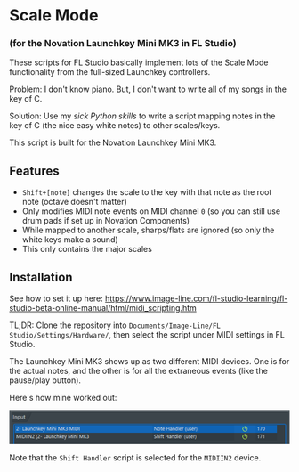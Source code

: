 # Scale Mode

### (for the Novation Launchkey Mini MK3 in FL Studio)

These scripts for FL Studio basically implement lots of the Scale Mode functionality from the full-sized Launchkey controllers. 

Problem: I don't know piano. But, I don't want to write all of my songs in the key of C.

Solution: Use my _sick Python skills_ to write a script mapping notes in the key of C (the nice easy white notes) to
other scales/keys.

This script is built for the Novation Launchkey Mini MK3.

## Features

- `Shift+[note]` changes the scale to the key with that note as the root note (octave doesn't matter)
- Only modifies MIDI note events on MIDI channel `0` (so you can still use drum pads if set up in Novation Components)
- While mapped to another scale, sharps/flats are ignored (so only the white keys make a sound)
- This only contains the major scales

## Installation

See how to set it up
here: https://www.image-line.com/fl-studio-learning/fl-studio-beta-online-manual/html/midi_scripting.htm

TL;DR: Clone the repository into `Documents/Image-Line/FL Studio/Settings/Hardware/`, then select the script under MIDI
settings in FL Studio.

The Launchkey Mini MK3 shows up as two different MIDI devices. One is for the actual notes, and the other is for all the
extraneous events (like the pause/play button).

Here's how mine worked out:

![img.png](img.png)

Note that the `Shift Handler` script is selected for the `MIDIIN2` device.
